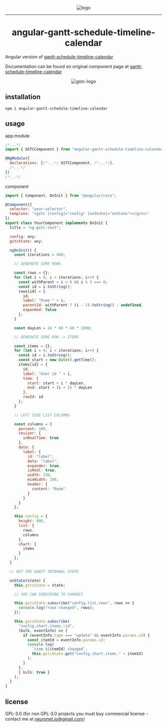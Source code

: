 <p align="center">
  <img src="https://neuronet.io/screenshots/gstc9-flat-bgw-300.png" alt="logo">
</p>
<hr />
<h1 align="center">angular-gantt-schedule-timeline-calendar</h1>

Angular version of [gantt-schedule-timeline-calendar](https://github.com/neuronetio/gantt-schedule-timeline-calendar)

Documentation can be found on original component page at [gantt-schedule-timeline-calendar](https://github.com/neuronetio/gantt-schedule-timeline-calendar)

<p align="center">
  <img src="https://neuronet.io/screenshots/appscrn.png?uniq=1" alt="gstc-logo">
</p>

## installation

`npm i angular-gantt-schedule-timeline-calendar`

## usage

app.module

```javascript
/*...*/
import { GSTCComponent } from "angular-gantt-schedule-timeline-calendar";

@NgModule({
  declarations: [/*...*/ GSTCComponent, /*...*/],
  /*...*/
})
/*...*/
```

component

```javascript
import { Component, OnInit } from "@angular/core";

@Component({
  selector: "your-selector",
  template: '<gstc [config]="config" [onState]="onState"></gstc>'
})
export class YourComponent implements OnInit {
  title = "ng-gstc-test";

  config: any;
  gstcState: any;

  ngOnInit() {
    const iterations = 400;

    // GENERATE SOME ROWS

    const rows = {};
    for (let i = 0; i < iterations; i++) {
      const withParent = i > 0 && i % 2 === 0;
      const id = i.toString();
      rows[id] = {
        id,
        label: "Room " + i,
        parentId: withParent ? (i - 1).toString() : undefined,
        expanded: false
      };
    }

    const dayLen = 24 * 60 * 60 * 1000;

    // GENERATE SOME ROW -> ITEMS

    const items = {};
    for (let i = 0; i < iterations; i++) {
      const id = i.toString();
      const start = new Date().getTime();
      items[id] = {
        id,
        label: "User id " + i,
        time: {
          start: start + i * dayLen,
          end: start + (i + 2) * dayLen
        },
        rowId: id
      };
    }

    // LEFT SIDE LIST COLUMNS

    const columns = {
      percent: 100,
      resizer: {
        inRealTime: true
      },
      data: {
        label: {
          id: "label",
          data: "label",
          expander: true,
          isHtml: true,
          width: 230,
          minWidth: 100,
          header: {
            content: "Room"
          }
        }
      }
    };

    this.config = {
      height: 800,
      list: {
        rows,
        columns
      },
      chart: {
        items
      }
    };
  }

  // GET THE GANTT INTERNAL STATE

  onState(state) {
    this.gstcState = state;

    // YOU CAN SUBSCRIBE TO CHANGES

    this.gstcState.subscribe("config.list.rows", rows => {
      console.log("rows changed", rows);
    });

    this.gstcState.subscribe(
      "config.chart.items.:id",
      (bulk, eventInfo) => {
        if (eventInfo.type === "update" && eventInfo.params.id) {
          const itemId = eventInfo.params.id;
          console.log(
            `item ${itemId} changed`,
            this.gstcState.get("config.chart.items." + itemId)
          );
        }
      },
      { bulk: true }
    );
  }
}
```

## license

GPL-3.0 (for non GPL-3.0 projects you must buy commercial license - contact me at neuronet.io@gmail.com)
